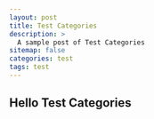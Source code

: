 ```yaml
---
layout: post
title: Test Categories
description: >
  A sample post of Test Categories
sitemap: false
categories: test
tags: test
---
```

## Hello Test Categories